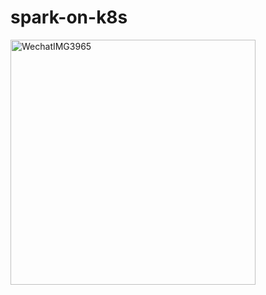 # spark-on-k8s
<img width="392" alt="WechatIMG3965" src="https://user-images.githubusercontent.com/19265128/131081792-2c44ac85-7dfa-43e3-ada8-0beb79ee39d7.png">

